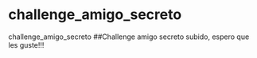 # challenge_amigo_secreto
challenge_amigo_secreto
##Challenge amigo secreto subido, espero que les guste!!!
